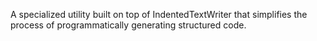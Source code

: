A specialized utility built on top of IndentedTextWriter that simplifies the process of programmatically generating structured code.
